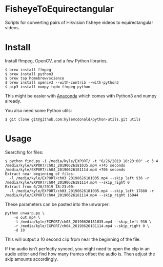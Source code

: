 # FisheyeToEquirectangular

Scripts for converting pairs of Hikvision fisheye videos to equirectangular videos.

# Install

Install ffmpeg, OpenCV, and a few Python libraries.

```
$ brew install ffmpeg
$ brew install python3
$ brew tap homebrew/science
$ brew install opencv3 --with-contrib --with-python3
$ pip3 install numpy tqdm ffmpeg-python
```

This might be easier with [Anaconda](https://www.anaconda.com/distribution/) which comes with Python3 and numpy already.

You also need some Python utils:

```
$ git clone git@github.com:kylemcdonald/python-utils.git utils
```

# Usage

Searching for files:

```
$ python find.py -i /media/kyle/EXPORT/ -t "6/26/2019 18:23:00" -c 3 4
/media/kyle/EXPORT/ch03_20190626181035.mp4 +745 seconds
/media/kyle/EXPORT/ch04_20190626181114.mp4 +706 seconds
Extract near beginning of files:
  -l /media/kyle/EXPORT/ch03_20190626181035.mp4 --skip_left 936 -r /media/kyle/EXPORT/ch04_20190626181114.mp4 --skip_right 0
Extract from 6/26/2019 18:23:00:
  -l /media/kyle/EXPORT/ch03_20190626181035.mp4 --skip_left 17880 -r /media/kyle/EXPORT/ch04_20190626181114.mp4 --skip_right 16944
```

These parameters can be pasted into the unwarper:

```
python unwarp.py \
    -o out.mp4 \
    -l /media/kyle/EXPORT/ch03_20190626181035.mp4 --skip_left 936 \
    -r /media/kyle/EXPORT/ch04_20190626181114.mp4 --skip_right 0 \
    -d 10
```

This will output a 10 second clip from near the beginning of the file.

If the audio isn't perfectly synced, you might need to open the clip in an audio editor and find how many frames offset the audio is. Then adjust the skip amounts accordingly.